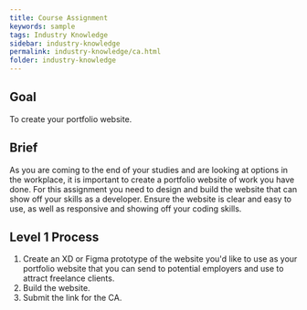 ```yaml
---
title: Course Assignment
keywords: sample
tags: Industry Knowledge
sidebar: industry-knowledge
permalink: industry-knowledge/ca.html
folder: industry-knowledge
---
```


## Goal

To create your portfolio website.

## Brief

As you are coming to the end of your studies and are looking at options in the workplace, it is important to create a portfolio website of work you have done. For this assignment you need to design and build the website that can show off your skills as a developer. Ensure the website is clear and easy to use, as well as responsive and showing off your coding skills.

## Level 1 Process

1. Create an XD or Figma prototype of the website you'd like to use as your portfolio website that you can send to potential employers and use to attract freelance clients.
2. Build the website.
3. Submit the link for the CA.
